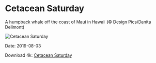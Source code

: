 # Cetacean Saturday

A humpback whale off the coast of Maui in Hawaii (© Design Pics/Danita Delimont)

![Cetacean Saturday](https://bing.com/th?id=OHR.HumpbackSanctuary_EN-US3889583699_UHD.jpg&rf=LaDigue_UHD.jpg&pid=hp&w=1024&h=576)

Date: 2019-08-03

Download 4k: [Cetacean Saturday](https://bing.com/th?id=OHR.HumpbackSanctuary_EN-US3889583699_UHD.jpg&rf=LaDigue_UHD.jpg&pid=hp&w=3840&h=2160)

